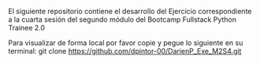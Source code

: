 El siguiente repositorio contiene el desarrollo del Ejercicio correspondiente a la cuarta sesión del segundo módulo del Bootcamp Fullstack Python Trainee 2.0

Para visualizar de forma local por favor copie y pegue lo siguiente en su terminal: git clone https://github.com/dpintor-00/DarienP_Exe_M2S4.git
